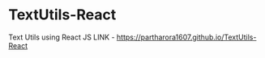# TextUtils-React
Text Utils using React JS
LINK - https://partharora1607.github.io/TextUtils-React
